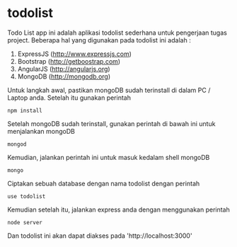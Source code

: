 # todolist

Todo List app ini adalah aplikasi todolist sederhana untuk pengerjaan tugas project. Beberapa hal yang digunakan pada todolist ini adalah :

1. ExpressJS (http://www.expressjs.com)
2. Bootstrap (http://getboostrap.com)
3. AngularJS (http://angularjs.org)
4. MongoDB (http://mongodb.org)

Untuk langkah awal, pastikan mongoDB sudah terinstall di dalam PC / Laptop anda. Setelah itu gunakan perintah

	npm install

Setelah mongoDB sudah terinstall, gunakan perintah di bawah ini untuk menjalankan mongoDB

	mongod

Kemudian, jalankan perintah ini untuk masuk kedalam shell mongoDB

	mongo

Ciptakan sebuah database dengan nama todolist dengan perintah

	use todolist

Kemudian setelah itu, jalankan express anda dengan menggunakan perintah

	node server

Dan todolist ini akan dapat diakses pada 'http://localhost:3000'


